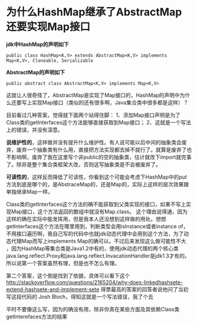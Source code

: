 # 为什么HashMap继承了AbstractMap还要实现Map接口

**jdk中HashMap的声明如下**

```
public class HashMap<K,V> extends AbstractMap<K,V> implements Map<K,V>, Cloneable, Serializable
```

**AbstractMap的声明如下**

```
public abstract class AbstractMap<K,V> implements Map<K,V>
```

这就让人很奇怪了，AbstractMap是实现了Map接口的，HashMap的声明中为什么还要写上实现Map接口（类似的还有很多啊，Java集合类中很多都是这样）？

目前看过几种答案，觉得就下面两个站得住脚：
1、添加Map接口声明是为了Class类的getInterfaces这个方法能够直接获取到Map接口；
2、这就是一个写法上的错误，并没有深意。

**说维护性的**，这样做并没有提升什么维护性。有人说可能以后中间的抽象类会废弃，废弃一个抽象类有什么用，直接把方法实现都去掉不就行了。就算是废弃了也不影响啊，废弃了我在这里写个非public的空的抽象类，估计就改下import就完事了。除非是整个集合类框架大改，否则这写抽象类是不会被废弃了。

**可读性的**，这样反而降低了可读性，你看到这个可能会考虑下HashMap中的put方法到底是哪个的，是AbstraceMap的，还是Map的，实际上这样的层次效果跟单独继承Map一样。

Class类的getInterfaces这个方法的确不能获取到父类实现的接口，如果不写上实现Map接口，这个方法返回的数组中就没有Map.class。
这个理由说得通，因为这样的确在实际中能发挥用，但是我本人还没想到这样做的用处。想想getInterfaces这个方法在哪里用到，判断类型会用isInstance或者instance of，不用接口遍历啊，我自己写的代码中也就jdk动态代理中会用到这个方法，为了动态代理Map而写上implements Map的确可以。不过后来发现这么做可能性不大 ，因为HashMap等集合类是Java1.2中有的，使用jdk动态代理的两个核心类java.lang.reflect.Proxy和java.lang.reflect.InvacationHandler是jdk1.3才有的。所以说第一个答案虽然有理，但是也不怎么有理。

第二个答案，这个倒是找到了依据，具体可以看下这个
http://stackoverflow.com/questions/2165204/why-does-linkedhashsete-extend-hashsete-and-implement-sete
得票最高的答案的回答者说他问了当初写这段代码的 Josh Bloch，得知这就是一个写法错误，我了个去

平时不要像这么写，因为的确没有用，除非你真在某些方面及其依赖Class类getInterefaces方法的结果